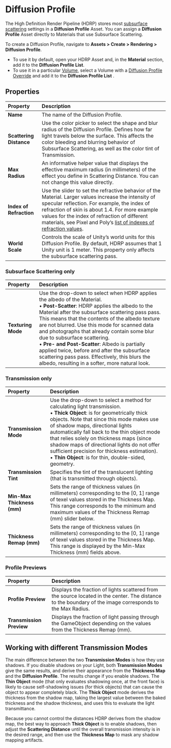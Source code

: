 # Diffusion Profile

The High Definition Render Pipeline (HDRP) stores most [subsurface scattering](Subsurface-Scattering.md) settings in a __Diffusion Profile__ Asset. You can assign a __Diffusion Profile__ Asset directly to Materials that use Subsurface Scattering.

To create a Diffusion Profile, navigate to __Assets > Create > Rendering > Diffusion Profile__.

* To use it by default, open your HDRP Asset and, in the **Material** section, add it to the __Diffusion Profile List__.
* To use it in a particular [Volume](Volumes.md), select a Volume with a [Diffusion Profile Override](Override-Diffusion-Profile.md) and add it to the **Diffusion Profile List** .

## Properties

| Property| Description |
|:---|:---|
| **Name** | The name of the Diffusion Profile. |
| **Scattering Distance** | Use the color picker to select the shape and blur radius of the Diffusion Profile. Defines how far light travels below the surface. This affects the color bleeding and blurring behavior of Subsurface Scattering, as well as the color tint of Transmission. |
| **Max Radius** | An informative helper value that displays the effective maximum radius (in millimeters) of the effect you define in Scattering Distance. You can not change this value directly. |
| **Index of Refraction** | Use the slider to set the refractive behavior of the Material. Larger values increase the intensity of specular reflection. For example, the index of refraction of skin is about 1.4. For more example values for the index of refraction of different materials, see Pixel and Poly’s [list of indexes of refraction values](https://pixelandpoly.com/ior.html). |
| **World Scale** | Controls the scale of Unity’s world units for this Diffusion Profile. By default, HDRP assumes that 1 Unity unit is 1 meter. This property only affects the subsurface scattering pass. |



### Subsurface Scattering only

| Property| Description |
|:---|:---|
| **Texturing Mode** | Use the drop-down to select when HDRP applies the albedo of the Material.<br />&#8226; **Post-Scatter**: HDRP applies the albedo to the Material after the subsurface scattering pass pass. This means that the contents of the albedo texture are not blurred. Use this mode for scanned data and photographs that already contain some blur due to subsurface scattering. <br />&#8226; **Pre- and Post-Scatter**: Albedo is partially applied twice, before and after the subsurface scattering pass pass. Effectively, this blurs the albedo, resulting in a softer, more natural look. |



### Transmission only

| Property| Description |
|:---|:---|
| **Transmission Mode** | Use the drop-down to select a method for calculating light transmission. <br />&#8226; **Thick Object**: is for geometrically thick objects. Note that since this mode makes use of shadow maps, directional lights automatically fall back to the thin object mode that relies solely on thickness maps (since shadow maps of directional lights do not offer sufficient precision for thickness estimation). <br />&#8226; **Thin Object**: is for thin, double-sided, geometry. |
| **Transmission Tint** | Specifies the tint of the translucent lighting (that is transmitted through objects). |
| **Min-Max Thickness (mm)** | Sets the range of thickness values (in millimeters) corresponding to the [0, 1] range of texel values stored in the Thickness Map. This range corresponds to the minimum and maximum values of the Thickness Remap (mm) slider below. |
| **Thickness Remap (mm)** | Sets the range of thickness values (in millimeters) corresponding to the [0, 1] range of texel values stored in the Thickness Map. This range is displayed by the Min-Max Thickness (mm) fields above. |



### Profile Previews

| Property| Description |
|:---|:---|
| **Profile Preview** | Displays the fraction of lights scattered from the source located in the center. The distance to the boundary of the image corresponds to the Max Radius. |
| **Transmission Preview** | Displays the fraction of light passing through the GameObject depending on the values from the Thickness Remap (mm).  |



## Working with different Transmission Modes

The main difference between the two __Transmission Modes__ is how they use shadows.
If you disable shadows on your Light, both __Transmission Modes__ give the same results, and derive their appearance from the __Thickness Map__ and the __Diffusion Profile__.
The results change if you enable shadows. The __Thin Object__ mode (that only evaluates shadowing once, at the front face) is likely to cause self-shadowing issues (for thick objects) that can cause the object to appear completely black. The __Thick Object__ mode derives the thickness from the shadow map, taking the largest value between the baked thickness and the shadow thickness, and uses this to evaluate the light transmittance.

Because you cannot control the distances HDRP derives from the shadow map, the best way to approach __Thick Object__ is to enable shadows, then adjust the __Scattering Distance__ until the overall transmission intensity is in the desired range, and then use the __Thickness Map__ to mask any shadow mapping artifacts.
